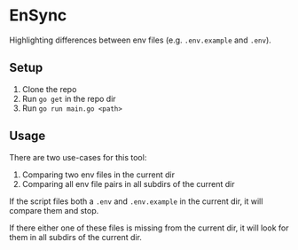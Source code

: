 # EnSync

Highlighting differences between env files (e.g. `.env.example` and `.env`).

## Setup

1. Clone the repo
2. Run `go get` in the repo dir
3. Run `go run main.go <path>`

## Usage

There are two use-cases for this tool:

1. Comparing two env files in the current dir
2. Comparing all env file pairs in all subdirs of the current dir

If the script files both a `.env` and `.env.example` in the current dir, it will compare them and stop.

If there either one of these files is missing from the current dir, it will look for them in all subdirs of the current dir.

